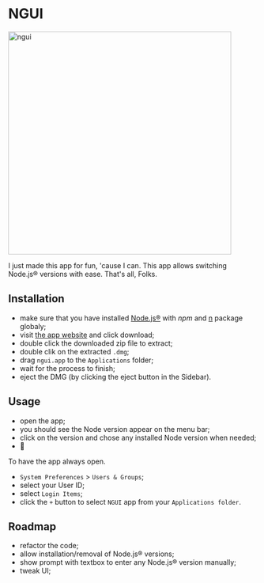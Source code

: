 #  NGUI

<img width="451" alt="ngui" src="https://user-images.githubusercontent.com/5596941/170835008-cc39a9e5-6031-4302-94c2-68dc37421dd7.png">

I just made this app for fun, 'cause I can. This app allows switching Node.js® versions with ease. That's all, Folks.

## Installation

- make sure that you have installed [Node.js®](https://nodejs.org/en/) with *npm* and [n](https://www.npmjs.com/package/n) package globaly;
- visit [the app website]( https://baskerville42.github.io/ngui/) and click download;
- double click the downloaded zip file to extract;
- double clik on the extracted `.dmg`;
- drag `ngui.app` to the `Applications` folder;
- wait for the process to finish;
- eject the DMG (by clicking the eject button in the Sidebar).

## Usage
- open the app;
- you should see the Node version appear on the menu bar;
- click on the version and chose any installed Node version when needed;
- 🥳

To have the app always open.

- `System Preferences` > `Users & Groups`;
- select your User ID;
- select `Login Items`;
- click the `+` button to select `NGUI` app from your `Applications folder`.

## Roadmap
- refactor the code;
- allow installation/removal of Node.js® versions;
- show prompt with textbox to enter any Node.js® version manually;
- tweak UI;
